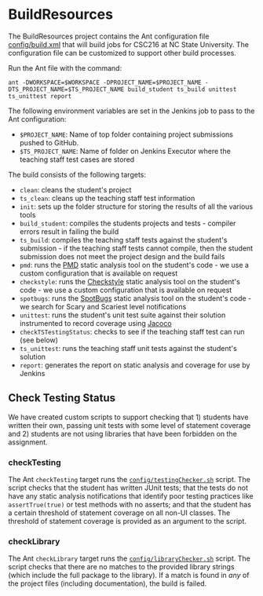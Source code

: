 # BuildResources
The BuildResources project contains the Ant configuration file [config/build.xml](config.build.xml) that will build jobs for CSC216 at NC State University.  The configuration file can be customized to support other build processes.

Run the Ant file with the command:

```
ant -DWORKSPACE=$WORKSPACE -DPROJECT_NAME=$PROJECT_NAME -DTS_PROJECT_NAME=$TS_PROJECT_NAME build_student ts_build unittest ts_unittest report
```

The following environment variables are set in the Jenkins job to pass to the Ant configuration:

  * `$PROJECT_NAME`: Name of top folder containing project submissions pushed to GitHub.
  * `$TS_PROJECT_NAME`: Name of folder on Jenkins Executor where the teaching staff test cases are stored
  
The build consists of the following targets:

  * `clean`: cleans the student's project
  * `ts_clean`: cleans up the teaching staff test information
  * `init`: sets up the folder structure for storing the results of all the various tools
  * `build_student`: compiles the students projects and tests - compiler errors result in failing the build
  * `ts_build`: compiles the teaching staff tests against the student's submission - if the teaching staff tests cannot compile, then the student submission does not meet the project design and the build fails
  * `pmd`: runs the [PMD](https://pmd.github.io/) static analysis tool on the student's code - we use a custom configuration that is available on request
  * `checkstyle`: runs the [Checkstyle](http://checkstyle.sourceforge.net/) static analysis tool on the student's code - we use a custom configuration that is available on request
  * `spotbugs`: runs the [SpotBugs](https://spotbugs.github.io/) static analysis tool on the student's code - we search for Scary and Scariest level notifications
  * `unittest`: runs the student's unit test suite against their solution instrumented to record coverage using [Jacoco](http://www.eclemma.org/jacoco/)
  * `checkTSTestingStatus`: checks to see if the teaching staff test can run (see below)
  * `ts_unittest`: runs the teaching staff unit tests against the student's solution
  * `report`: generates the report on static analysis and coverage for use by Jenkins

## Check Testing Status
We have created custom scripts to support checking that 1) students have written their own, passing unit tests with some level of statement coverage and 2) students are not using libraries that have been forbidden on the assignment.  

### checkTesting
The Ant `checkTesting` target runs the [`config/testingChecker.sh`](config/testingChecker.sh) script. The script checks that the student has written JUnit tests; that the tests do not have any static analysis notifications that identify poor testing practices like `assertTrue(true)` or test methods with no asserts; and that the student has a certain threshold of statement coverage on all non-UI classes.  The threshold of statement coverage is provided as an argument to the script.

### checkLibrary 
The Ant `checkLibrary` target runs the [`config/libraryChecker.sh`](config/libraryChecker.sh) script.  The script checks that there are no matches to the provided library strings (which include the full package to the library).  If a match is found in *any* of the project files (including documentation), the build is failed.